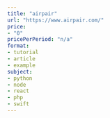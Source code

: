 ```yaml
---
title: "airpair"
url: "https://www.airpair.com/"
price: 
- "0"
pricePerPeriod: "n/a"
format: 
- tutorial
- article
- example
subject: 
- python
- node
- react
- php
- swift
---
```

